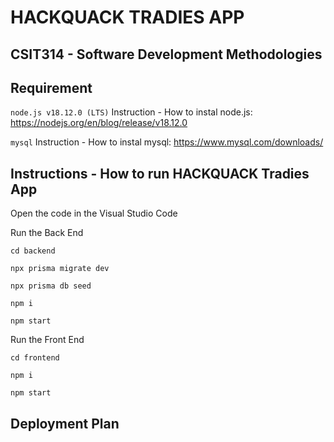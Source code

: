 # HACKQUACK TRADIES APP
## CSIT314 - Software Development Methodologies

## Requirement

```node.js v18.12.0 (LTS)```
Instruction - How to instal node.js: https://nodejs.org/en/blog/release/v18.12.0

```mysql```
Instruction - How to instal mysql: https://www.mysql.com/downloads/

## Instructions - How to run HACKQUACK Tradies App

Open the code in the Visual Studio Code

Run the Back End

```
cd backend
```

```
npx prisma migrate dev
```

```
npx prisma db seed
```

```
npm i
```

```
npm start
```

Run the Front End

```
cd frontend
```

```
npm i
```

```
npm start
```

## Deployment Plan
